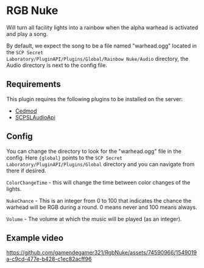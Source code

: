# RGB Nuke

Will turn all facility lights into a rainbow when the alpha warhead is activated and play a song.

By default, we expect the song to be a file named "warhead.ogg" located in the <code>SCP Secret
Laboratory/PluginAPI/Plugins/Global/Rainbow Nuke/Audio</code> directory, the Audio directory is next to the config file.

## Requirements

This plugin requires the following plugins to be installed on the server:
 - [Cedmod](https://cedmod.nl/)
 - [SCPSLAudioApi](https://github.com/CedModV2/SCPSLAudioApi)

## Config

You can change the directory to look for the "warhead.ogg" file in the config. Here <code>{global}</code> points to the
<code>SCP Secret Laboratory/PluginAPI/Plugins/Global</code> directory and you can navigate from there if desired.

<code>ColorChangeTime</code> - this will change the time between color changes of the lights.

<code>NukeChance</code> - This is an integer from 0 to 100 that indicates the chance the warhead will be RGB during a
round. 0 means never and 100 means always.

<code>Volume</code> - The volume at which the music will be played (as an integer).

## Example video

https://github.com/gamendegamer321/RgbNuke/assets/74590966/1549019a-c9cd-477e-b428-c1ec82acff96

